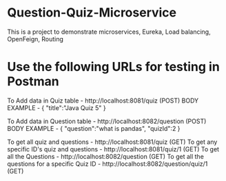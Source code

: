 # Question-Quiz-Microservice
 This is a project to demonstrate microservices, Eureka, Load balancing, OpenFeign, Routing
 
 # Use the following URLs for testing in Postman
 
 To Add data in Quiz table - http://localhost:8081/quiz (POST)
 BODY EXAMPLE -
 {
    "title":"Java Quiz 5"
}
 
 To Add data in Question table - http://localhost:8082/question (POST)
 BODY EXAMPLE -
 {
    "question":"what is pandas",
    "quizId":2
}
 
 To get all quiz and questions - http://localhost:8081/quiz (GET)
 To get any specific ID's quiz and questions - http://localhost:8081/quiz/1 (GET)
 To get all the Questions - http://localhost:8082/question (GET)
 To get all the questions for a specific Quiz ID - http://localhost:8082/question/quiz/1 (GET)
 
 
